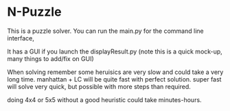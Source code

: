 # N-Puzzle

This is a puzzle solver. You can run the main.py for the command line interface,

It has a GUI if you launch the displayResult.py
(note this is a quick mock-up, many things to add/fix on GUI)

When solving remember some heruisics are very slow and could take a very long time.
 manhattan + LC will be quite fast with perfect solution.
 super fast will solve very quick, but possible with more steps than required.
 
 doing 4x4 or 5x5 without a good heuristic could take minutes-hours.
 
